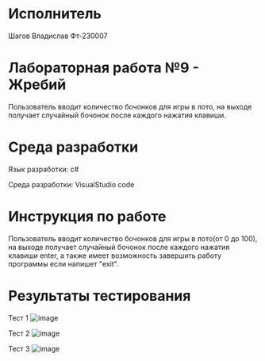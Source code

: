 # Исполнитель
Шагов Владислав
Фт-230007

# Лабораторная работа №9 - Жребий
Пользователь вводит количество бочонков для игры в лото, на выходе получает случайный бочонок после каждого нажатия клавиши.

# Среда разработки

Язык разработки: c#

Среда разработки: VisualStudio code

# Инструкция по работе
Пользователь вводит количество бочонков для игры в лото(от 0 до 100), на выходе получает случайный бочонок после каждого нажатия клавиши enter, а также имеет возможность завершить работу программы если напишет "exit".

# Результаты тестирования

Тест 1
![image](https://github.com/user-attachments/assets/b48e6dc7-ce3c-4d45-b290-d37d4ab5e35b)


Тест 2
![image](https://github.com/user-attachments/assets/58a39258-e73f-4e75-a3e5-e5e5b6647133)


Тест 3
![image](https://github.com/user-attachments/assets/a0f7e894-4130-4bb2-b7f0-0da8a9011871)

